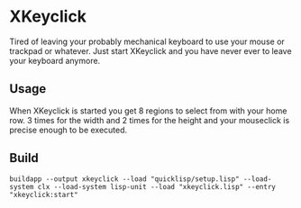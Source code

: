 # XKeyclick

Tired of leaving your probably mechanical keyboard to use your mouse
or trackpad or whatever. Just start XKeyclick and you have never ever
to leave your keyboard anymore.

## Usage

When XKeyclick is started you get 8 regions to select from with
your home row. 3 times for the width and 2 times for the height and
your mouseclick is precise enough to be executed.

## Build

```
buildapp --output xkeyclick --load "quicklisp/setup.lisp" --load-system clx --load-system lisp-unit --load "xkeyclick.lisp" --entry "xkeyclick:start"
```
